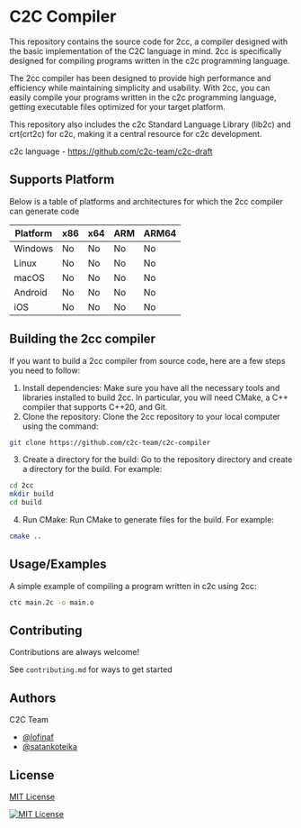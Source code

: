 # C2C Compiler

This repository contains the source code for 2cc, a compiler designed with the basic implementation of the C2C language in mind. 2cc is specifically designed for compiling programs written in the c2c programming language.

The 2cc compiler has been designed to provide high performance and efficiency while maintaining simplicity and usability. With 2cc, you can easily compile your programs written in the c2c programming language, getting executable files optimized for your target platform.

This repository also includes the с2с Standard Language Library (lib2c) and crt(crt2c) for с2с, making it a central resource for с2с development.

c2c language - https://github.com/c2c-team/c2c-draft

## Supports Platform

Below is a table of platforms and architectures for which the 2cc compiler can generate code

| Platform | x86 | x64 | ARM | ARM64 |
|----------|-----|-----|-----|-------|
| Windows  | No | No | No  | No   |
| Linux    | No | No | No | No   |
| macOS    | No  | No | No  | No    |
| Android  | No  | No  | No | No   |
| iOS      | No  | No  | No  | No   |

## Building the 2cc compiler

If you want to build a 2cc compiler from source code, here are a few steps you need to follow:

1. Install dependencies: Make sure you have all the necessary tools and libraries installed to build 2cc. In particular, you will need CMake, a C++ compiler that supports C++20, and Git.
2. Clone the repository: Clone the 2cc repository to your local computer using the command:

```bash
git clone https://github.com/c2c-team/c2c-compiler
```
3. Create a directory for the build: Go to the repository directory and create a directory for the build. For example:

```bash
cd 2cc
mkdir build
cd build
```

4. Run CMake: Run CMake to generate files for the build. For example:
```bash
cmake ..
```
## Usage/Examples
A simple example of compiling a program written in c2c using 2cc:
```bash
ctc main.2c -o main.o
```
## Contributing

Contributions are always welcome!

See `contributing.md` for ways to get started

## Authors
C2C Team
- [@lofinaf](https://github.com/Lofinaf)
- [@satankoteika](https://github.com/Satankoteika)


## License

[MIT License](https://choosealicense.com/licenses/mit/)

[![MIT License](https://img.shields.io/badge/License-MIT-green.svg)](https://choosealicense.com/licenses/mit/)
